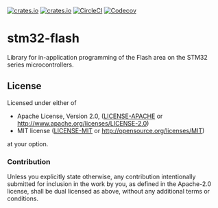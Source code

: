 [![crates.io](https://img.shields.io/crates/v/stm32-flash.svg)](https://crates.io/crates/stm32-flash)
[![crates.io](https://img.shields.io/crates/d/stm32-flash.svg)](https://crates.io/crates/stm32-flash)
[![CircleCI](https://img.shields.io/circleci/project/github/idubrov/stm32-flash.svg)](https://circleci.com/gh/idubrov/stm32-flash)
[![Codecov](https://img.shields.io/codecov/c/github/idubrov/stm32-flash.svg)](https://codecov.io/gh/idubrov/stm32-flash)

# stm32-flash

Library for in-application programming of the Flash area on the STM32 series microcontrollers.

## License

Licensed under either of

 * Apache License, Version 2.0, ([LICENSE-APACHE](LICENSE-APACHE) or http://www.apache.org/licenses/LICENSE-2.0)
 * MIT license ([LICENSE-MIT](LICENSE-MIT) or http://opensource.org/licenses/MIT)

at your option.

### Contribution

Unless you explicitly state otherwise, any contribution intentionally submitted
for inclusion in the work by you, as defined in the Apache-2.0 license, shall be dual licensed as above, without any
additional terms or conditions.
